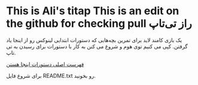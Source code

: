 

This is Ali's titap
This is an edit on the github for checking pull
راز تی‌تاپ
============

یک بازی کامند لاید برای تمرین بچه‌هایی که دستورات ابتدایی لینوکس رو از اینجا یاد گرفتن. کپی می کنیم توی هوم و شروع می کنن به کار با دستورات برای رسیدن به تی تاپ.

[فهرست اصلی دستورات اینجا هستن](http://linuxbook.ir/chapters/common_shell_commands.html)

برای شروع فایل README.txt رو بخونید.
